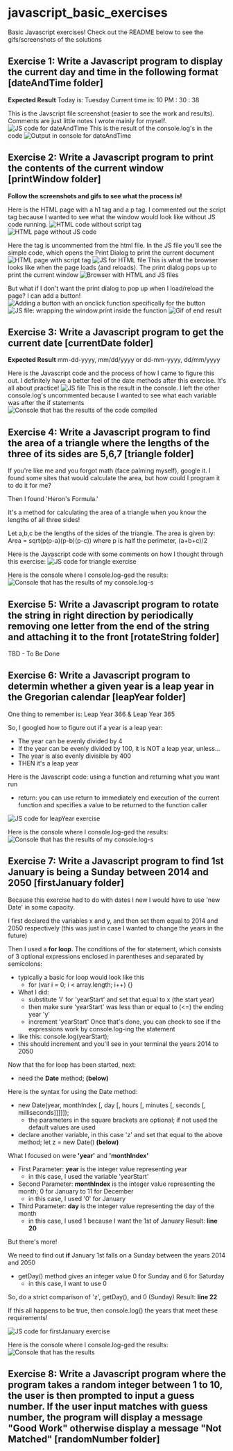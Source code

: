 # javascript_basic_exercises
Basic Javascript exercises! Check out the README below to see the gifs/screenshots of the solutions

## Exercise 1: Write a Javascript program to display the current day and time in the following format [dateAndTime folder]
**Expected Result**
Today is: Tuesday
Current time is: 10 PM : 30 : 38

This is the Javscript file screenshot (easier to see the work and results). Comments are just little notes I wrote mainly for myself.
![JS code for dateAndTime](./images/dateAndTime.png)
This is the result of the console.log's in the code
![Output in console for dateAndTime](./images/dateAndTime2.png)

## Exercise 2: Write a Javascript program to print the contents of the current window [printWindow folder]
**Follow the screenshots and gifs to see what the process is!**

Here is the HTML page with a h1 tag and a p tag. I commented out the script tag because I wanted to see what the window would look like without JS code running.
![HTML code without script tag](./images/printWindow1.png)
![HTML page without JS code](./images/printWindow2.png)

Here the <script></script> tag is uncommented from the html file. In the JS file you'll see the simple code, which opens the Print Dialog to print the current document
![HTML page with script tag](./images/printWindow3.png)
![JS for HTML file](./images/printWindow3a.png)
This is what the browser looks like when the page loads (and reloads). The print dialog pops up to print the current window
![Browser with HTML and JS files](./images/printWindow4.png)

But what if I don't want the print dialog to pop up when I load/reload the page? I can add a button!
![Adding a button with an onclick function specifically for the button](./images/printWindow5a.png)
![JS file: wrapping the window.print inside the function](./images/printWindow5.png)
![Gif of end result](https://media.giphy.com/media/ftd3PTUmfgrX0mgMSf/giphy.gif)

## Exercise 3: Write a Javascript program to get the current date [currentDate folder]
**Expected Result**
mm-dd-yyyy, mm/dd/yyyy or dd-mm-yyyy, dd/mm/yyyy

Here is the Javascript code and the process of how I came to figure this out. I definitely have a better feel of the date methods after this exercise. It's all about practice!
![JS file ](./images/currentdate1.png)
This is the result in the console. I left the other console.log's uncommented because I wanted to see what each variable was after the if statements
![Console that has the results of the code compiled](./images/currentdate2.png)

## Exercise 4: Write a Javascript program to find the area of a triangle where the lengths of the three of its sides are 5,6,7 [triangle folder]
If you're like me and you forgot math (face palming myself), google it. I found some sites that would calculate the area, but how could I program it to do it for me? 

Then I found 'Heron's Formula.' 

It's a method for calculating the area of a triangle when you know the lengths of all three sides! 

Let a,b,c be the lengths of the sides of the triangle. The area is given by: Area = sqrt(p(p-a)(p-b)(p-c)) where p is half the perimeter, (a+b+c)/2

Here is the Javascript code with some comments on how I thought through this exercise:
![JS code for triangle exercise](./images/traingle1.png)

Here is the console where I console.log-ged the results:
![Console that has the results of my console.log-s](./images/triangle2.png)

## Exercise 5: Write a Javascript program to rotate the string in right direction by periodically removing one letter from the end of the string and attaching it to the front [rotateString folder]
TBD - To Be Done

## Exercise 6: Write a Javascript program to determin whether a given year is a leap year in the Gregorian calendar [leapYear folder]
One thing to remember is: Leap Year 366 & Leap Year 365

So, I googled how to figure out if a year is a leap year:
- The year can be evenly divided by 4
- If the year can be evenly divided by 100, it is NOT a leap year, unless...
- The year is also evenly divisible by 400
- THEN it's a leap year

Here is the Javascript code: using a function and returning what you want run
- return: you can use return to immediately end execution of the current function and specifies a value to be returned to the function caller

![JS code for leapYear exercise](./images/leapYear1.png)

Here is the console where I console.log-ged the results:
![Console that has the results of my console.log-s](./images/leapYear2.png)

## Exercise 7: Write a Javascript program to find 1st January is being a Sunday between 2014 and 2050 [firstJanuary folder]
Because this exercise had to do with dates I new I would have to use 'new Date' in some capacity.

I first declared the variables x and y, and then set them equal to 2014 and 2050 respectively (this was just in case I wanted to change the years in the future)

Then I used a **for loop**. The conditions of the for statement, which consists of 3 optional expressions enclosed in parentheses and separated by semicolons:
- typically a basic for loop would look like this
  - for (var i = 0; i < array.length; i++) {}
- What I did:
  - substitute 'i' for 'yearStart' and set that equal to x (the start year)
  - then make sure 'yearStart' was less than or equal to (<=) the ending year 'y'
  - increment 'yearStart'
Once that's done, you can check to see if the expressions work by console.log-ing the statement
- like this: console.log(yearStart);
- this should increment and you'll see in your terminal the years 2014 to 2050

Now that the for loop has been started, next:
- need the **Date** method; **(below)**

Here is the syntax for using the Date method: 
- new Date(year, monthIndex [, day [, hours [, minutes [, seconds [, milliseconds]]]]]);
  - the parameters in the square brackets are optional; if not used the default values are used
- declare another variable, in this case 'z' and set that equal to the above method; let z = new Date() **(below)**

What I focused on were **'year'** and **'monthIndex'** 
- First Parameter: **year** is the integer value representing year
  - in this case, I used the variable 'yearStart'
- Second Parameter: **monthIndex** is the integer value representing the month; 0 for January to 11 for December
  - in this case, I used '0' for January
- Third Parameter: **day** is the integer value representing the day of the month
  - in this case, I used 1 because I want the 1st of January
Result: **line 20**

But there's more!

We need to find out **if** January 1st falls on a Sunday between the years 2014 and 2050
- getDay() method gives an integer value 0 for Sunday and 6 for Saturday
  - in this case, I want to use 0

So, do a strict comparison of 'z', getDay(), and 0 (Sunday)
Result: **line 22**

If this all happens to be true, then console.log() the years that meet these requirements!

![JS code for firstJanuary exercise](./images/firstJanuary1.png)

Here is the console where I console.log-ged the results:
![Console that has the results](./images/firstJanuary2.png)

## Exercise 8: Write a Javascript program where the program takes a random integer between 1 to 10, the user is then prompted to input a guess number. If the user input matches with guess number, the program will display a message "Good Work" otherwise display a message "Not Matched" [randomNumber folder]